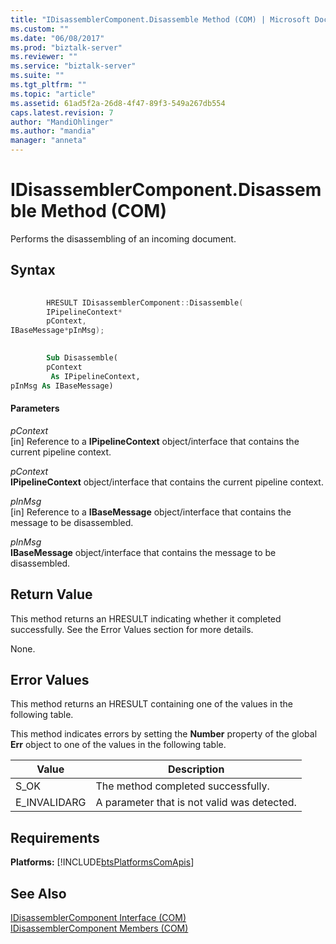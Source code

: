 ```yaml
---
title: "IDisassemblerComponent.Disassemble Method (COM) | Microsoft Docs"
ms.custom: ""
ms.date: "06/08/2017"
ms.prod: "biztalk-server"
ms.reviewer: ""
ms.service: "biztalk-server"
ms.suite: ""
ms.tgt_pltfrm: ""
ms.topic: "article"
ms.assetid: 61ad5f2a-26d8-4f47-89f3-549a267db554
caps.latest.revision: 7
author: "MandiOhlinger"
ms.author: "mandia"
manager: "anneta"
---
```

# IDisassemblerComponent.Disassemble Method (COM)
Performs the disassembling of an incoming document.  
  
## Syntax  
  
```cpp  
  
        HRESULT IDisassemblerComponent::Disassemble(  
        IPipelineContext*  
        pContext,  
IBaseMessage*pInMsg);  
```  
  
```vb  
  
        Sub Disassemble(  
        pContext  
         As IPipelineContext,  
pInMsg As IBaseMessage)  
```  
  
#### Parameters  
 *pContext*  
 [in] Reference to a **IPipelineContext** object/interface that contains the current pipeline context.  
  
 *pContext*  
 **IPipelineContext** object/interface that contains the current pipeline context.  
  
 *pInMsg*  
 [in] Reference to a **IBaseMessage** object/interface that contains the message to be disassembled.  
  
 *pInMsg*  
 **IBaseMessage** object/interface that contains the message to be disassembled.  
  
## Return Value  
 This method returns an HRESULT indicating whether it completed successfully. See the Error Values section for more details.  
  
 None.  
  
## Error Values  
 This method returns an HRESULT containing one of the values in the following table.  
  
 This method indicates errors by setting the **Number** property of the global **Err** object to one of the values in the following table.  
  
|Value|Description|  
|-----------|-----------------|  
|S_OK|The method completed successfully.|  
|E_INVALIDARG|A parameter that is not valid was detected.|  
  
## Requirements  
 **Platforms:**  [!INCLUDE[btsPlatformsComApis](../includes/btsplatformscomapis-md.md)]  
  
## See Also  
 [IDisassemblerComponent Interface (COM)](../core/idisassemblercomponent-interface-com.md)   
 [IDisassemblerComponent Members (COM)](../core/idisassemblercomponent-members-com.md)